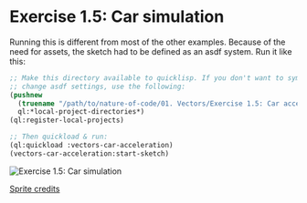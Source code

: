 # Exercise 1.5: Car simulation

Running this is different from most of the other examples. Because of the need
for assets, the sketch had to be defined as an asdf system. Run it like this:

```lisp
;; Make this directory available to quicklisp. If you don't want to symlink or
;; change asdf settings, use the following:
(pushnew
  (truename "/path/to/nature-of-code/01. Vectors/Exercise 1.5: Car acceleration simulation")
  ql:*local-project-directories*)
(ql:register-local-projects)

;; Then quickload & run:
(ql:quickload :vectors-car-acceleration)
(vectors-car-acceleration:start-sketch)
```

![Exercise 1.5: Car simulation](https://raw.githubusercontent.com/mark-gerarts/nature-of-code/master/screenshots/Exercise%201.5%3A%20Car%20simulation.gif)

[Sprite credits](https://opengameart.org/content/2d-car-sprite-7)
